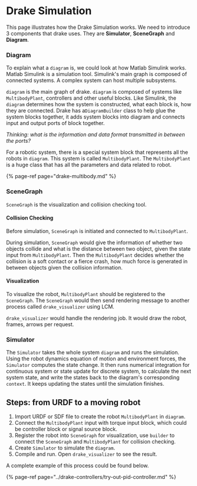 # Drake Simulation

This page illustrates how the Drake Simulation works. We need to introduce 3 components that drake uses. They are **Simulator**, **SceneGraph** and **Diagram**.

### Diagram

To explain what a `diagram` is, we could look at how Matlab Simulink works. Matlab Simulink is a simulation tool. Simulink's main graph is composed of connected systems. A complex system can host multiple subsystems.

`diagram` is the main graph of drake. `diagram` is composed of systems like `MultibodyPlant`, controllers and other useful blocks. Like Simulink, the `diagram` determines how the system is constructed, what each block is, how they are connected. Drake has a`DiagramBuilder` class to help glue the system blocks together, it adds system blocks into diagram and connects input and output ports of block together.

_Thinking: what is the information and data format transmitted in between the ports?_

For a robotic system, there is a special system block that represents  all the robots in `diagram`. This system is called `MultibodyPlant`. The `MultibodyPlant` is a huge class that has all the parameters and data related to robot.

{% page-ref page="drake-multibody.md" %}

### SceneGraph

`SceneGraph` is the visualization and collision checking tool. 

#### Collision Checking

Before simulation, `SceneGraph` is initiated and connected to `MultibodyPlant`. 

During simulation, `SceneGraph` would give the information of whether two objects collide and what is the distance between two object, given the state input from `MultibodyPlant`. Then the `MultibodyPlant` decides whether the collision is a soft contact or a fierce crash, how much force is generated in between objects given the collision information.

#### Visualization

To visualize the robot, `MultibodyPlant` should be registered to the `SceneGraph`. The `SceneGraph` would then send rendering message to another process called `drake_visualizer` using LCM.

`drake_visualizer` would handle the rendering job. It would draw the robot, frames, arrows per request.

### Simulator

The `Simulator` takes the whole system `diagram` and runs the simulation. Using the robot dynamics equation of motion and environment forces, the `Simulator` computes the state change. It then runs numerical integration for continuous system or state update for discrete system, to calculate the next system state, and write the states back to the diagram's corresponding `context`. It keeps updating the states until the simulation finishes.

## Steps: from URDF to a moving robot

1. Import URDF or SDF file to create the robot `MultibodyPlant` in `diagram`.
2. Connect the `MultibodyPlant` input with torque input block, which could be controller block or signal source block.
3. Register the robot into `SceneGraph` for visualization, use `builder` to connect the `SceneGraph` and `MultibodyPlant` for collision checking.
4. Create `Simulator` to simulate the `diagram`.
5. Compile and run. Open `drake_visualizer` to see the result.

A complete example of this process could be found below.

{% page-ref page="../drake-controllers/try-out-pid-controller.md" %}

